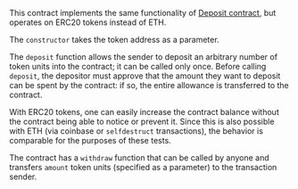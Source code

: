 This contract implements the same functionality of [Deposit contract](../deposit_eth), but operates on ERC20 tokens instead of ETH. 

The `constructor` takes the token address as a parameter. 

The `deposit` function allows the sender to deposit an arbitrary number of token units into the contract; it can be called only once. Before calling `deposit`, the depositor must approve that the amount they want to deposit can be spent by the contract: if so, the entire allowance is transferred to the contract.

With ERC20 tokens, one can easily increase the contract balance without the contract being able to notice or prevent it. Since this is also possible with ETH (via coinbase or `selfdestruct` transactions), the behavior is comparable for the purposes of these tests.

The contract has a `withdraw` function that can be called by anyone and transfers  `amount` token units (specified as a parameter) to the transaction sender.
